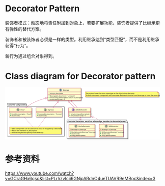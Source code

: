 # Decorator Pattern
装饰者模式：动态地将责任附加到对象上，若要扩展功能，装饰者提供了比继承更有弹性的替代方案。

装饰者和被装饰者必须是一样的类型。利用继承达到“类型匹配”，而不是利用继承获得“行为”。

新行为通过组合对象得到。

# Class diagram for Decorator pattern
![Alt text](./plantuml/Decorator%20Pattern.svg)

# 参考资料
https://www.youtube.com/watch?v=GCraGHx6gso&list=PLrhzvIcii6GNjpARdnO4ueTUAVR9eMBpc&index=3


